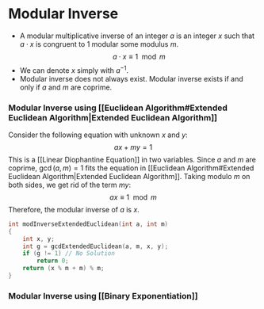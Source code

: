 # Modular Inverse
- A modular multiplicative inverse of an integer $a$ is an integer $x$ such that $a\cdot x$ is congruent to $1$ modular some modulus $m$.
$$a\cdot x\equiv 1\mod m$$
- We can denote $x$ simply with $a^{-1}$.
- Modular inverse does not always exist. Modular inverse exists if and only if $a$ and $m$ are coprime.
### Modular Inverse using [[Euclidean Algorithm#Extended Euclidean Algorithm|Extended Euclidean Algorithm]]
Consider the following equation with unknown $x$ and $y$:
$$ax+my=1$$
This is a [[Linear Diophantine Equation]] in two variables.
Since $a$ and $m$ are coprime, $\gcd(a, m) = 1$ fits the equation in [[Euclidean Algorithm#Extended Euclidean Algorithm|Extended Euclidean Algorithm]].
Taking modulo $m$ on both sides, we get rid of the term $my$:
$$ax\equiv 1\mod m$$
Therefore, the modular inverse of $a$ is $x$.
```cpp
int modInverseExtendedEuclidean(int a, int m)
{
	int x, y;
	int g = gcdExtendedEuclidean(a, m, x, y);
	if (g != 1) // No Solution
		return 0;
	return (x % m + m) % m;
}
```
### Modular Inverse using [[Binary Exponentiation]]
